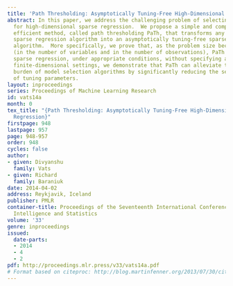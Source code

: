 ```yaml
---
title: 'Path Thresholding: Asymptotically Tuning-Free High-Dimensional Sparse Regression'
abstract: In this paper, we address the challenging problem of selecting tuning parameters
  for high-dimensional sparse regression.  We propose a simple and computationally
  efficient method, called path thresholding PaTh, that transforms any tuning parameter-dependent
  sparse regression algorithm into an asymptotically tuning-free sparse regression
  algorithm.  More specifically, we prove that, as the problem size becomes large
  (in the number of variables and in the number of observations), PaTh performs accurate
  sparse regression, under appropriate conditions, without specifying a tuning parameter.  In
  finite-dimensional settings, we demonstrate that PaTh can alleviate the computational
  burden of model selection algorithms by significantly reducing the search space
  of tuning parameters.
layout: inproceedings
series: Proceedings of Machine Learning Research
id: vats14a
month: 0
tex_title: "{Path Thresholding: Asymptotically Tuning-Free High-Dimensional Sparse
  Regression}"
firstpage: 948
lastpage: 957
page: 948-957
order: 948
cycles: false
author:
- given: Divyanshu
  family: Vats
- given: Richard
  family: Baraniuk
date: 2014-04-02
address: Reykjavik, Iceland
publisher: PMLR
container-title: Proceedings of the Seventeenth International Conference on Artificial
  Intelligence and Statistics
volume: '33'
genre: inproceedings
issued:
  date-parts:
  - 2014
  - 4
  - 2
pdf: http://proceedings.mlr.press/v33/vats14a.pdf
# Format based on citeproc: http://blog.martinfenner.org/2013/07/30/citeproc-yaml-for-bibliographies/
---
```

